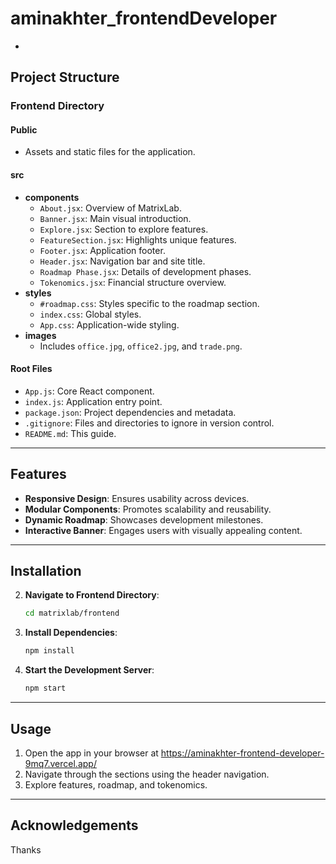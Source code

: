 # aminakhter_frontendDeveloper
-

## Project Structure

### **Frontend Directory**

#### **Public**
- Assets and static files for the application.

#### **src**
- **components**
  - `About.jsx`: Overview of MatrixLab.
  - `Banner.jsx`: Main visual introduction.
  - `Explore.jsx`: Section to explore features.
  - `FeatureSection.jsx`: Highlights unique features.
  - `Footer.jsx`: Application footer.
  - `Header.jsx`: Navigation bar and site title.
  - `Roadmap Phase.jsx`: Details of development phases.
  - `Tokenomics.jsx`: Financial structure overview.
- **styles**
  - `#roadmap.css`: Styles specific to the roadmap section.
  - `index.css`: Global styles.
  - `App.css`: Application-wide styling.
- **images**
  - Includes `office.jpg`, `office2.jpg`, and `trade.png`.

#### **Root Files**
- `App.js`: Core React component.
- `index.js`: Application entry point.
- `package.json`: Project dependencies and metadata.
- `.gitignore`: Files and directories to ignore in version control.
- `README.md`: This guide.

---

## Features
- **Responsive Design**: Ensures usability across devices.
- **Modular Components**: Promotes scalability and reusability.
- **Dynamic Roadmap**: Showcases development milestones.
- **Interactive Banner**: Engages users with visually appealing content.

---

## Installation


2. **Navigate to Frontend Directory**:
   ```bash
   cd matrixlab/frontend
   ```
3. **Install Dependencies**:
   ```bash
   npm install
   ```
4. **Start the Development Server**:
   ```bash
   npm start
   ```

---

## Usage

1. Open the app in your browser at https://aminakhter-frontend-developer-9mq7.vercel.app/
2. Navigate through the sections using the header navigation.
3. Explore features, roadmap, and tokenomics.

---


## Acknowledgements
Thanks

